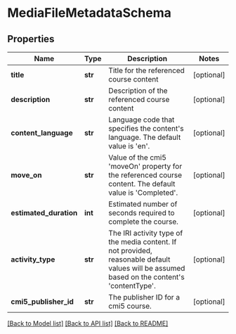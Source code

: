 # MediaFileMetadataSchema

## Properties
Name | Type | Description | Notes
------------ | ------------- | ------------- | -------------
**title** | **str** | Title for the referenced course content | [optional] 
**description** | **str** | Description of the referenced course content | [optional] 
**content_language** | **str** | Language code that specifies the content&#x27;s language. The default value is &#x27;en&#x27;. | [optional] 
**move_on** | **str** | Value of the cmi5 &#x27;moveOn&#x27; property for the referenced course content. The default value is &#x27;Completed&#x27;. | [optional] 
**estimated_duration** | **int** | Estimated number of seconds required to complete the course. | [optional] 
**activity_type** | **str** | The IRI activity type of the media content. If not provided, reasonable default values will be assumed based on the content&#x27;s &#x27;contentType&#x27;. | [optional] 
**cmi5_publisher_id** | **str** | The publisher ID for a cmi5 course. | [optional] 

[[Back to Model list]](../README.md#documentation-for-models) [[Back to API list]](../README.md#documentation-for-api-endpoints) [[Back to README]](../README.md)

